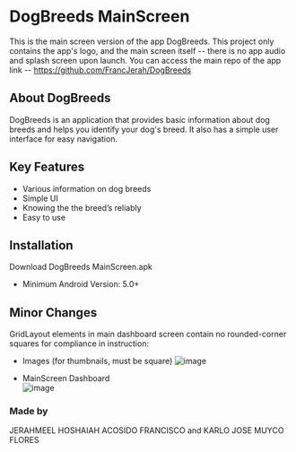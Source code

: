 # DogBreeds MainScreen
This is the main screen version of the app DogBreeds. This project only contains the app's logo, and the main screen itself -- there is no app audio and splash screen upon launch.
You can access the main repo of the app link -- https://github.com/FrancJerah/DogBreeds

## About DogBreeds
DogBreeds is an application that provides basic information about dog breeds and helps you identify your dog's breed. It also has a simple user interface for easy navigation.

## Key Features
* Various information on dog breeds    
* Simple UI
* Knowing the the breed’s reliably
* Easy to use

## Installation
Download DogBreeds MainScreen.apk
* Minimum Android Version: 5.0+

## Minor Changes
GridLayout elements in main dashboard screen contain no rounded-corner squares for compliance in instruction: 
 * Images (for thumbnails, must be square)
 ![image](https://user-images.githubusercontent.com/108663786/198813429-5516113c-498d-488f-b6a8-c0ce72211825.png) <br />
 
 * MainScreen Dashboard <br />
 ![image](https://user-images.githubusercontent.com/108663786/198813581-ddcd4cec-f1f3-4a5a-8cac-71cf013f0dae.png)



### Made by
JERAHMEEL HOSHAIAH ACOSIDO FRANCISCO and KARLO JOSE MUYCO FLORES
